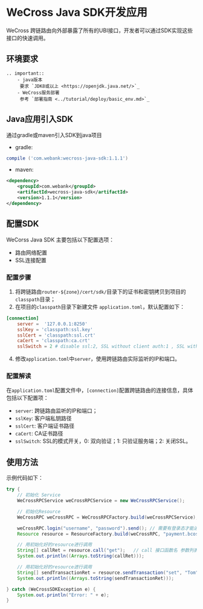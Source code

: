 # WeCross Java SDK开发应用

WeCross 跨链路由向外部暴露了所有的UBI接口，开发者可以通过SDK实现这些接口的快速调用。

## 环境要求

```eval_rst
.. important::
    - java版本
     要求 `JDK8或以上 <https://openjdk.java.net/>`_
    - WeCross服务部署
     参考 `部署指南 <../tutorial/deploy/basic_env.md>`_
```

## Java应用引入SDK

通过gradle或maven引入SDK到java项目

- gradle:

```gradle
compile ('com.webank:wecross-java-sdk:1.1.1')
```

- maven:

``` xml
<dependency>
    <groupId>com.webank</groupId>
    <artifactId>wecross-java-sdk</artifactId>
    <version>1.1.1</version>
</dependency>
```

## 配置SDK

WeCorss Java SDK 主要包括以下配置选项：

- 路由网络配置
- SSL连接配置

### 配置步骤
1. 将跨链路由`router-${zone}/cert/sdk/`目录下的证书和密钥拷贝到项目的`classpath`目录；
3. 在项目的`classpath`目录下新建文件 `application.toml`，默认配置如下：

```toml
[connection]
    server =  '127.0.0.1:8250'
    sslKey = 'classpath:ssl.key'
    sslCert = 'classpath:ssl.crt'
    caCert = 'classpath:ca.crt'
    sslSwitch = 2 # disable ssl:2, SSL without client auth:1 , SSL with client and server auth: 0
```

4. 修改`application.toml`中`server`，使用跨链路由实际监听的IP和端口。

### 配置解读

在`application.toml`配置文件中，`[connection]`配置跨链路由的连接信息，具体包括以下配置项：

- `server`: 跨链路由监听的IP和端口；
- `sslKey`: 客户端私钥路径
- `sslCert`: 客户端证书路径
- `caCert`: CA证书路径
- `sslSwitch`: SSL的模式开关，0: 双向验证；1: 只验证服务端；2: 关闭SSL。

## 使用方法

示例代码如下：

```java
try {
    // 初始化 Service
    WeCrossRPCService weCrossRPCService = new WeCrossRPCService();

    // 初始化Resource
    WeCrossRPC weCrossRPC = WeCrossRPCFactory.build(weCrossRPCService);

    weCrossRPC.login("username", "password").send(); // 需要有登录态才能进一步操作
    Resource resource = ResourceFactory.build(weCrossRPC, "payment.bcos.HelloWecross"); // RPC服务，资源的path

    // 用初始化好的resource进行调用
    String[] callRet = resource.call("get");   // call 接口函数名 参数列表
    System.out.println((Arrays.toString(callRet)));

    // 用初始化好的resource进行调用
    String[] sendTransactionRet = resource.sendTransaction("set", "Tom"); // sendTransaction 接口函数名 参数列表
    System.out.println((Arrays.toString(sendTransactionRet)));

} catch (WeCrossSDKException e) {
    System.out.println("Error: " + e);
}
```
